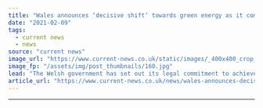 ```yaml
---
title: "Wales announces ‘decisive shift’ towards green energy as it commits to net zero by 2050"
date: "2021-02-09"
tags: 
  - current news
  - news
source: "current news"
image_url: "https://www.current-news.co.uk/static/images/_400x400_crop_center-center/Pencader-wind-farm-Wales-credit-Takver-WikiCommons.jpg"
image_fp: "/assets/img/post_thumbnails/160.jpg"
lead: "The Welsh government has set out its legal commitment to achieve net zero by the middle of the century, as well as stating it will push to “get there sooner”."
article_url: "https://www.current-news.co.uk/news/wales-announces-decisive-shift-towards-green-energy-as-it-commits-to-net-zero-by-2050?utm_source=rss-feeds&utm_medium=rss&utm_campaign=rss"
---
```


---
